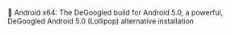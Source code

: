 🤖️ Android x64: The DeGoogled build for Android 5.0, a powerful, DeGoogled Android 5.0 (Lollipop) alternative installation
